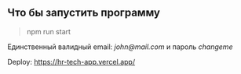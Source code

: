 ## Что бы запустить программу 
> npm run start

Единственный валидный email: _john@mail.com_ 
и пароль _changeme_

Deploy: https://hr-tech-app.vercel.app/

